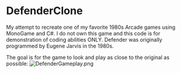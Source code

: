 # DefenderClone
My attempt to recreate one of my favorite 1980s Arcade games using MonoGame and C#. I do not own this game and this code is for demonstration of coding abilities ONLY. Defender was originally programmed by Eugene Jarvis in the 1980s.

The goal is for the game to look and play as close to the original as possible:
![DefenderGameplay.png](https://archive.org/serve/arcade_defender/defender_screenshot.png)

